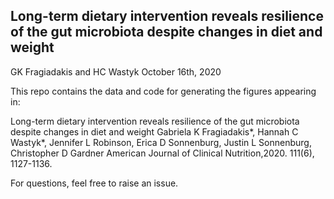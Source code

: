 ## Long-term dietary intervention reveals resilience of the gut microbiota despite changes in diet and weight

GK Fragiadakis and HC Wastyk
October 16th, 2020

This repo contains the data and code for generating the figures appearing in: 

Long-term dietary intervention reveals resilience of the gut microbiota despite changes in diet and weight
Gabriela K Fragiadakis*, Hannah C Wastyk*, Jennifer L Robinson, Erica D Sonnenburg, Justin L Sonnenburg, Christopher D Gardner
American Journal of Clinical Nutrition,2020. 111(6), 1127-1136.

For questions, feel free to raise an issue. 
